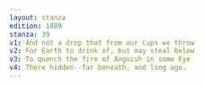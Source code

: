 ```yaml
---
layout: stanza
edition: 1889
stanza: 39
v1: And not a drop that from our Cups we throw
v2: For Earth to drink of, but may steal below
v3: To quench the fire of Anguish in some Eye
v4: There hidden--far beneath, and long ago.
---
```

